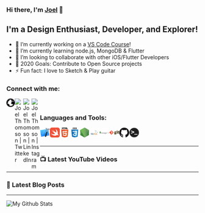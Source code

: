 ### Hi there, I'm [Joel][website] 👋

## I'm a Design Enthusiast, Developer, and Explorer!
- 🔭 I’m currently working on a [VS Code Course][website]!
- 🌱 I’m currently learning node.js, MongoDB & Flutter
- 👯 I’m looking to collaborate with other iOS/Flutter Developers
- 🥅 2020 Goals: Contribute to Open Source projects
- ⚡ Fun fact: I love to Sketch & Play guitar

### Connect with me:

[<img align="left" alt="joelparavara.com" width="22px" src="https://raw.githubusercontent.com/iconic/open-iconic/master/svg/globe.svg" />][website]
[<img align="left" alt="Joel Thomson | Twitter" width="22px" src="https://cdn.jsdelivr.net/npm/simple-icons@v3/icons/twitter.svg" />][twitter]
[<img align="left" alt="Joel Thomson | LinkedIn" width="22px" src="https://cdn.jsdelivr.net/npm/simple-icons@v3/icons/linkedin.svg" />][linkedin]
[<img align="left" alt="Joel Thomson | Instagram" width="22px" src="https://cdn.jsdelivr.net/npm/simple-icons@v3/icons/instagram.svg" />][instagram]

<br />

### Languages and Tools:

[<img align="left" alt="Xcode" width="26px" src="https://raw.githubusercontent.com/github/explore/361e2821e2dea67711cde99c9c40ed357061cf27/topics/xcode/xcode.png" />][website]
[<img align="left" alt="Swift" width="26px" src="https://raw.githubusercontent.com/github/explore/361e2821e2dea67711cde99c9c40ed357061cf27/topics/swift/swift.png" />][website]
[<img align="left" alt="HTML5" width="26px" src="https://raw.githubusercontent.com/github/explore/80688e429a7d4ef2fca1e82350fe8e3517d3494d/topics/html/html.png" />][website]
[<img align="left" alt="CSS3" width="26px" src="https://raw.githubusercontent.com/github/explore/80688e429a7d4ef2fca1e82350fe8e3517d3494d/topics/css/css.png" />][website]
[<img align="left" alt="Node.js" width="26px" src="https://raw.githubusercontent.com/github/explore/80688e429a7d4ef2fca1e82350fe8e3517d3494d/topics/nodejs/nodejs.png" />][website]
[<img align="left" alt="MySQL" width="26px" src="https://raw.githubusercontent.com/github/explore/80688e429a7d4ef2fca1e82350fe8e3517d3494d/topics/mysql/mysql.png" />][website]
[<img align="left" alt="MongoDB" width="26px" src="https://raw.githubusercontent.com/github/explore/80688e429a7d4ef2fca1e82350fe8e3517d3494d/topics/mongodb/mongodb.png" />][website]
[<img align="left" alt="Git" width="26px" src="https://raw.githubusercontent.com/github/explore/80688e429a7d4ef2fca1e82350fe8e3517d3494d/topics/git/git.png" />][website]
[<img align="left" alt="GitHub" width="26px" src="https://raw.githubusercontent.com/github/explore/78df643247d429f6cc873026c0622819ad797942/topics/github/github.png" />][website]
[<img align="left" alt="HTML5" width="26px" src="https://raw.githubusercontent.com/github/explore/80688e429a7d4ef2fca1e82350fe8e3517d3494d/topics/terminal/terminal.png" />][website]

<br />
<br />

---

### 📺 Latest YouTube Videos
<!-- YOUTUBE:START -->

<!-- YOUTUBE:END -->

---

### 📕 Latest Blog Posts
<!-- BLOG-POST-LIST:START -->

<!-- BLOG-POST-LIST:END -->

---

<img align="left" alt="My Github Stats" src="https://github-readme-stats.codestackr.vercel.app/api?username=codeSTACKr&show_icons=true&hide_border=true" />

[website]: https://joelparavara.com
[twitter]: https://www.twitter.com/JoelThomson15
[instagram]: https://instagram.com/aspiring_dude
[linkedin]: https://www.linkedin.com/in/joelofficial/
